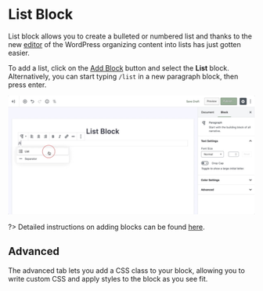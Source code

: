 # List Block

List block allows you to create a bulleted or numbered list and thanks to the new [editor](wordpress-editor) of the WordPress organizing content into lists has just gotten easier.

To add a list, click on the [Add Block](adding-block) button and select the **List** block. Alternatively, you can start typing `/list` in a new paragraph block, then press enter.

![Use the slash command /list to add a list block](img/add-list-block.jpg)

?> Detailed instructions on adding blocks can be found [here](adding-block).

## Advanced

The advanced tab lets you add a CSS class to your block, allowing you to write custom CSS and apply styles to the block as you see fit.
